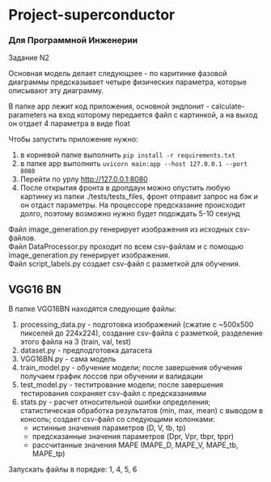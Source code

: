 # Project-superconductor

### Для Программной Инженерии

Задание N2

Основная модель делает следующзее - по каритинке фазовой диаграммы предсказывает четыре физических параметра, которые описывают эту диаграмму.

В папке app лежит код приложения, основной эндпонит - calculate-parameters на вход которому передается файл с картинкой, а на выход он отдает 4 параметра в виде float

Чтобы запустить приложение нужно:
1. в корневой папке выполнить `pip install -r requirements.txt`
2. в папке app выполнить `uvicorn main:app --host 127.0.0.1 --port 8080`
3. Перейти по урлу http://127.0.0.1:8080
4. После открытия фронта в дропдаун можно опустить любую картинку из папки ./tests/tests_files, фронт отправит запрос на бэк и он  отдаст параметры. На процессоре предсказание происходит долго, поэтому возможно нужно будет подождать 5-10 секунд


Файл image_generation.py генерирует изображения из исходных csv-файлов.  
Файл DataProcessor.py проходит по всем csv-файлам и с помощью image_generation.py генерирует изображения.  
Файл script_labels.py создает csv-файл с разметкой для обучения.  

## VGG16 BN  
В папке VGG16BN находятся следующие файлы:  
1. processing_data.py - подготовка изображений (сжатие с ~500х500 пикселей до 224х224), создание csv-файла с разметкой, разделение этого файла на 3 (train, val, test)
2. dataset.py - предподготовка датасета
3. VGG16BN.py - сама модель
4. train_model.py - обучение модели; после завершения обучения получаем график лоссов при обучении и валидации
5. test_model.py - теститрование модели; после завершения тестирования сохраняет csv-файл с предсказаниями
6. stats.py - расчет относительной ошибки определения; статистическая обработка результатов (min, max, mean) с выводом в консоль; создает csv-файл со следующими колонками:
   * истинные значения параметров (D, V, tb, tp)
   * предсказанные значения параметров (Dpr, Vpr, tbpr, tppr)
   * рассчитанные значения MAPE (MAPE_D, MAPE_V, MAPE_tb, MAPE_tp)

Запускать файлы в порядке: 1, 4, 5, 6




